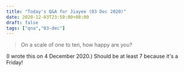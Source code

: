```yaml
---
title: "Today's Q&A for Jiayee (03 Dec 2020)"
date: 2020-12-03T23:59:00+08:00
draft: false
tags: ["qna","03-dec"]
---
```

> On a scale of one to ten, how happy are you?

(I wrote this on 4 December 2020.) Should be at least 7 because it's a Friday!
